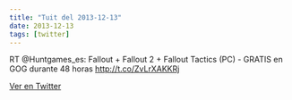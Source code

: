 ```yaml
---
title: "Tuit del 2013-12-13"
date: 2013-12-13
tags: [twitter]
---
```


RT @Huntgames_es: Fallout + Fallout 2 + Fallout Tactics (PC) - GRATIS en GOG durante 48 horas http://t.co/ZvLrXAKKRj



[Ver en Twitter](https://twitter.com/i/web/status/411313661744283649)
